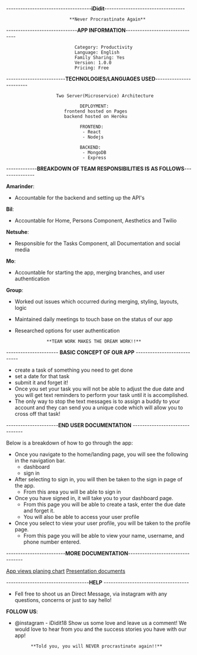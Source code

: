 ------------------------------------**iDidit**----------------------------------

                            **Never Procrastinate Again**


------------------------------**APP INFORMATION**-------------------------------

                              Category: Productivity
                              Language: English
                              Family Sharing: Yes
                              Version: 1.0.0
                              Pricing: Free

-------------------------**TECHNOLOGIES/LANGUAGES USED**------------------------

                       Two Server(Microservice) Architecture

                                DEPLOYMENT:
                          frontend hosted on Pages
                          backend hosted on Heroku

                                FRONTEND:
                                 - React
                                 - Nodejs

                                BACKEND:
                                 - MongoDB
                                 - Express

-------------**BREAKDOWN OF TEAM RESPONSIBILITIES IS AS FOLLOWS**---------------

**Amarinder**:
  - Accountable for the backend and setting up the API's

**Bil**:
  - Accountable for Home, Persons Component, Aesthetics and Twilio

**Netsuhe**:
  - Responsible for the Tasks Component, all Documentation and social media

**Mo**:
  - Accountable for starting the app, merging branches, and user authentication

**Group**:
  - Worked out issues which occurred during merging, styling, layouts, logic
  - Maintained daily meetings to touch base on the status of our app
  - Researched options for user authentication


                    **TEAM WORK MAKES THE DREAM WORK!!**


---------------------- **BASIC CONCEPT OF OUR APP** ----------------------------

  - create a task of something you need to get done
  - set a date for that task
  - submit it and forget it!
  - Once you set your task you will not be able to adjust the due date and you will get text reminders to perform your task until it is accomplished.
  - The only way to stop the text messages is to assign a buddy to your account and they can send you a unique code which will allow you to cross off that task!



----------------------**END USER DOCUMENTATION** -------------------------------

  Below is a breakdown of how to go through the app:
  - Once you navigate to the home/landing page, you will see the following in the navigation bar.
    - dashboard
    - sign in
  - After selecting to sign in, you will then be taken to the sign in page of the app.
    - From this area you will be able to sign in
  - Once you have signed in, it will take you to your dashboard page.
    - From this page you will be able to create a task, enter the due date and forget it.
    - You will also be able to access your user profile
  - Once you select to view your user profile, you will be taken to the profile page.
      - From this page you will be able to view your name, username, and phone number    entered.

-------------------------**MORE DOCUMENTATION**---------------------------------

  [App views planing chart](../Documentation/iDiditviews.png)
  [Presentation documents]()

-----------------------------------**HELP** ------------------------------------
- Fell free to shoot us an Direct Message, via instagram with any questions, concerns or just to say hello!


**FOLLOW US**:
  - @instagram - iDidit18
    Show us some love and leave us a comment! We would love to hear from you and the success stories you have with our app!

              **Told you, you will NEVER procrastinate again!!**
